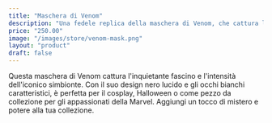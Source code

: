 ```yaml
---
title: "Maschera di Venom"
description: "Una fedele replica della maschera di Venom, che cattura l'essenza inquietante del simbionte."
price: "250.00"
image: "/images/store/venom-mask.png"
layout: "product"
draft: false
---
```

Questa maschera di Venom cattura l'inquietante fascino e l'intensità dell'iconico simbionte. Con il suo design nero lucido e gli occhi bianchi caratteristici, è perfetta per il cosplay, Halloween o come pezzo da collezione per gli appassionati della Marvel. Aggiungi un tocco di mistero e potere alla tua collezione.